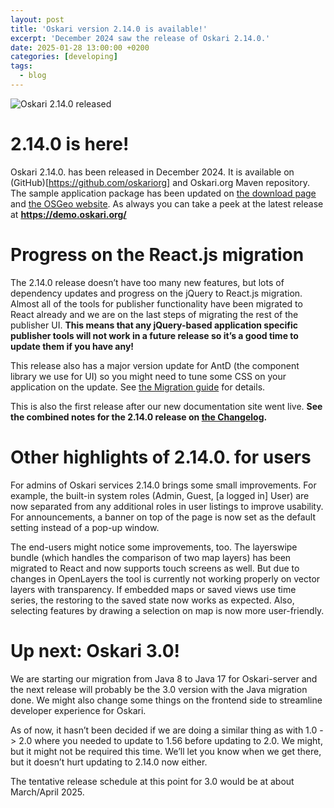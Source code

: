 ```yaml
---
layout: post
title: 'Oskari version 2.14.0 is available!'
excerpt: 'December 2024 saw the release of Oskari 2.14.0.'
date: 2025-01-28 13:00:00 +0200
categories: [developing]
tags:
  - blog
---
```


![Oskari 2.14.0 released](/resources/2025/oskari_2140.png)

# 2.14.0 is here!

Oskari 2.14.0. has been released in December 2024. It is available on (GitHub)[https://github.com/oskariorg] and Oskari.org Maven repository. The sample application package has been updated on [the download page](https://oskari.org/download) and [the OSGeo website](https://download.osgeo.org/oskari/). As always you can take a peek at the latest release at **https://demo.oskari.org/**

# Progress on the React.js migration

The 2.14.0 release doesn’t have too many new features, but lots of dependency updates and progress on the jQuery to React.js migration. Almost all of the tools for publisher functionality have been migrated to React already and we are on the last steps of migrating the rest of the publisher UI. **This means that any jQuery-based application specific publisher tools will not work in a future release so it’s a good time to update them if you have any!**

This release also has a major version update for AntD (the component library we use for UI) so you might need to tune some CSS on your application on the update. See [the Migration guide](https://github.com/oskariorg/oskari-server/blob/master/MigrationGuide.md) for details.
 
This is also the first release after our new documentation site went live. **See the combined notes for the 2.14.0 release on [the Changelog](https://oskari.org/documentation/docs/2.14.0/12-Changelog).**

# Other highlights of 2.14.0. for users

For admins of Oskari services 2.14.0 brings some small improvements. For example, the built-in system roles (Admin, Guest, [a logged in] User) are now separated from any additional roles in user listings to improve usability. For announcements, a banner on top of the page is now set as the default setting instead of a pop-up window.

The end-users might notice some improvements, too. The layerswipe bundle (which handles the comparison of two map layers) has been migrated to React and now supports touch screens as well. But due to changes in OpenLayers the tool is currently not working properly on vector layers with transparency. If embedded maps or saved views use time series, the restoring to the saved state now works as expected. Also, selecting features by drawing a selection on map is now more user-friendly.

# Up next: Oskari 3.0!

We are starting our migration from Java 8 to Java 17 for Oskari-server and the next release will probably be the 3.0 version with the Java migration done. We might also change some things on the frontend side to streamline developer experience for Oskari.

As of now, it hasn’t been decided if we are doing a similar thing as with 1.0 -> 2.0 where you needed to update to 1.56 before updating to 2.0. We might, but it might not be required this time. We’ll let you know when we get there, but it doesn’t hurt updating to 2.14.0 now either.

The tentative release schedule at this point for 3.0 would be at about March/April 2025.